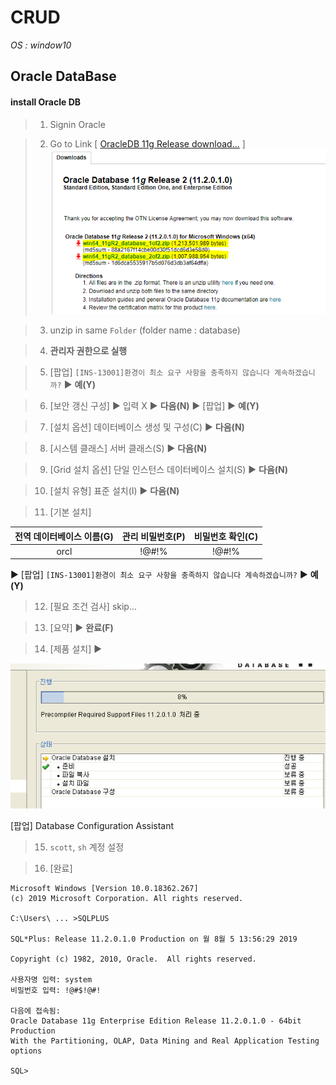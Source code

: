 # CRUD
*OS : window10*

## Oracle DataBase
#### install Oracle DB
 > 1. Signin Oracle
 
 > 2. Go to Link [ [OracleDB 11g Release download...](https://www.oracle.com/technetwork/database/enterprise-edition/downloads/112010-win64soft-094461.html) ]
![install zips](./img/oraclewebsite1.PNG)
 
 > 3. unzip in same `Folder` (folder name :  database)
 
 > 4. **관리자 권한으로 실행**
 
 > 5. [팝업] `[INS-13001]환경이 최소 요구 사항을 충족하지 않습니다 계속하겠습니까?` ▶ **예(Y)**
 
 > 6. [보안 갱신 구성] ▶ 입력 X ▶ **다음(N)** ▶ [팝업] ▶ **예(Y)**
 
 > 7. [설치 옵션] 데이터베이스 생성 및 구성(C) ▶ **다음(N)**
 
 > 8. [시스템 클래스] 서버 클래스(S) ▶ **다음(N)**
 
 > 9. [Grid 설치 옵션] 단일 인스턴스 데이터베이스 설치(S) ▶ **다음(N)** 
 
 > 10. [설치 유형] 표준 설치(I) ▶ **다음(N)**
 
 > 11. [기본 설치] 
  
  |전역 데이터베이스 이름(G)|관리 비밀번호(P)|비밀번호 확인(C)|
 |:---:|:---:|:---:|
 | orcl | !@#!% | !@#!% |
 
 ▶ [팝업] `[INS-13001]환경이 최소 요구 사항을 충족하지 않습니다 계속하겠습니까?` ▶ **예(Y)**

 > 12. [필요 조건 검사] skip...
 
 > 13. [요약] ▶ **완료(F)**

 >  14. [제품 설치] ▶ 

  ![install dataabse](./img/oraclewebsite2.PNG)

 [팝업] Database Configuration Assistant

 >  15. `scott`, `sh` 계정 설정
 
 >  16. [완료]

```command
Microsoft Windows [Version 10.0.18362.267]
(c) 2019 Microsoft Corporation. All rights reserved.

C:\Users\ ... >SQLPLUS

SQL*Plus: Release 11.2.0.1.0 Production on 월 8월 5 13:56:29 2019

Copyright (c) 1982, 2010, Oracle.  All rights reserved.

사용자명 입력: system
비밀번호 입력: !@#$!@#!

다음에 접속됨:
Oracle Database 11g Enterprise Edition Release 11.2.0.1.0 - 64bit Production
With the Partitioning, OLAP, Data Mining and Real Application Testing options

SQL>
```